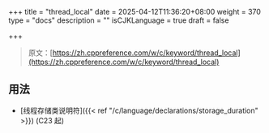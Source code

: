 +++
title = "thread_local"
date = 2025-04-12T11:36:20+08:00
weight = 370
type = "docs"
description = ""
isCJKLanguage = true
draft = false

+++

> 原文：[https://zh.cppreference.com/w/c/keyword/thread_local](https://zh.cppreference.com/w/c/keyword/thread_local)

## 用法

- [线程存储类说明符]({{< ref "/c/language/declarations/storage_duration" >}}) (C23 起)
